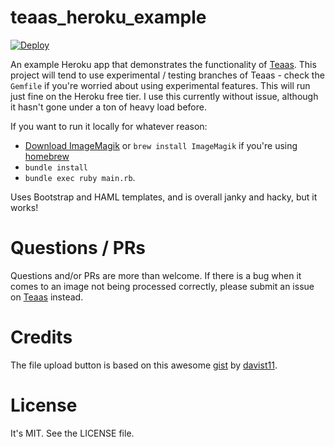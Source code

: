 # teaas_heroku_example
[![Deploy](https://www.herokucdn.com/deploy/button.svg)](https://heroku.com/deploy)

An example Heroku app that demonstrates the functionality of [Teaas](https://github.com/wjr1985/teaas). This project will tend to use experimental / testing branches of Teaas - check the `Gemfile` if you're worried about using experimental features. This will run just fine on the Heroku free tier. I use this currently without issue, although it hasn't gone under a ton of heavy load before.

If you want to run it locally for whatever reason: 

* [Download ImageMagik](http://www.imagemagick.org/script/binary-releases.php) or `brew install ImageMagik` if you're using [homebrew](http://brew.sh/)
* `bundle install`
* `bundle exec ruby main.rb`.

Uses Bootstrap and HAML templates, and is overall janky and hacky, but it works!

# Questions / PRs
Questions and/or PRs are more than welcome. If there is a bug when it comes to an image not being processed correctly, please submit an issue on [Teaas](https://github.com/wjr1985/teaas/issues) instead.

# Credits
The file upload button is based on this awesome [gist](https://gist.github.com/davist11/645816) by [davist11](https://github.com/davist11).

# License
It's MIT. See the LICENSE file.
